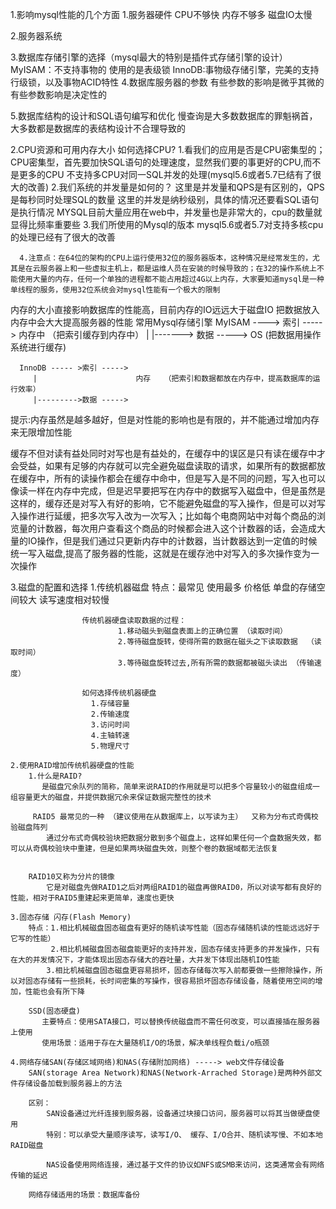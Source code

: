 1.影响mysql性能的几个方面
  1.服务器硬件   CPU不够快 内存不够多 磁盘IO太慢
  
  2.服务器系统   
  
  3.数据库存储引擎的选择（mysql最大的特别是插件式存储引擎的设计）
  		MyISAM：不支持事物的  使用的是表级锁
  		InnoDB:事物级存储引擎，完美的支持行级锁，以及事物ACID特性
  4.数据库服务器的参数   有些参数的影响是微乎其微的  有些参数影响是决定性的

  5.数据库结构的设计和SQL语句编写和优化
  		慢查询是大多数数据库的罪魁祸首，大多数都是数据库的表结构设计不合理导致的

2.CPU资源和可用内存大小
   如何选择CPU?
      1.看我们的应用是否是CPU密集型的；
      		CPU密集型，首先要加快SQL语句的处理速度，显然我们要的事更好的CPU,而不是更多的CPU
			不支持多CPU对同一SQL并发的处理(mysql5.6或者5.7已结有了很大的改善)
	  2.我们系统的并发量是如何的？
	  		这里是并发量和QPS是有区别的，QPS是每秒同时处理SQL的数量 这里的并发是纳秒级别，具体的情况还要看SQL语句是执行情况
	  		MYSQL目前大量应用在web中，并发量也是非常大的，cpu的数量就显得比频率重要些
	  3.我们所使用的Mysql的版本
	  	    mysql5.6或者5.7对支持多核cpu的处理已经有了很大的改善

	  4.注意点：在64位的架构的CPU上运行使用32位的服务器版本，这种情况是经常发生的，尤其是在云服务器上和一些虚拟主机上，都是运维人员在安装的时候导致的；在32的操作系统上不能使用大量的内存，任何一个单独的进程都不能占用超过4G以上内存，大家要知道mysql是一种单线程的服务，使用32位系统会对mysql性能有一个极大的限制
  
  内存的大小直接影响数据库的性能高，目前内存的IO远远大于磁盘IO
  把数据放入内存中会大大提高服务器的性能
  常用Mysql存储引擎
     MyISAM ----> 索引 -----> 内存中  （把索引缓存到内存中）
        |
        |-------> 数据 ----->  OS  (把数据用操作系统进行缓存)


	  InnoDB ----- >索引 -----> 
	     |                      内存   （把索引和数据都放在内存中，提高数据库的运行效率）
	     |--------->数据 ----->

   提示:内存虽然是越多越好，但是对性能的影响也是有限的，并不能通过增加内存来无限增加性能


  缓存不但对读有益处同时对写也是有益处的，在缓存中的误区是只有读在缓存中才会受益，如果有足够的内存就可以完全避免磁盘读取的请求，如果所有的数据都放在缓存中，所有的读操作都会在缓存中命中，但是写入是不同的问题，写入也可以像读一样在内存中完成，但是迟早要把写在内存中的数据写入磁盘中，但是虽然是这样的，缓存还是对写入有好的影响，它不能避免磁盘的写入操作，但是可以对写入操作进行延缓，把多次写入改为一次写入；比如每个电商网站中对每个商品的浏览量的计数器，每次用户查看这个商品的时候都会进入这个计数器的话，会造成大量的IO操作，但是我们通过只更新内存中的计数器，当计数器达到一定值的时候统一写入磁盘,提高了服务器的性能，这就是在缓存池中对写入的多次操作变为一次操作


  3.磁盘的配置和选择
	1.传统机器磁盘   特点：最常见  使用最多  价格低  单盘的存储空间较大  读写速度相对较慢
				
					传统机器硬盘读取数据的过程：
							1.移动磁头到磁盘表面上的正确位置 （读取时间）
							2.等待磁盘旋转，使得所需的数据在磁头之下读取数据  （读取时间）
							3.等待磁盘旋转过去,所有所需的数据都被磁头读出 （传输速度）

					如何选择传统机器硬盘
					  1.存储容量
					  2.传输速度
					  3.访问时间
					  4.主轴转速
					  5.物理尺寸

 	2.使用RAID增加传统机器硬盘的性能
 	    1.什么是RAID?
 	       是磁盘冗余队列的简称，简单来说RAID的作用就是可以把多个容量较小的磁盘组成一组容量更大的磁盘，并提供数据冗余来保证数据完整性的技术

 	     RAID5 最常见的一种 （建议使用在从数据库上，以写读为主）  又称为分布式奇偶校验磁盘阵列
 	     	通过分布式奇偶校验块把数据分散到多个磁盘上，这样如果任何一个盘数据失效，都可以从奇偶校验块中重建，但是如果两块磁盘失效，则整个卷的数据域都无法恢复


		RAID10又称为分片的镜像
			它是对磁盘先做RAID1之后对两组RAID1的磁盘再做RAID0，所以对读写都有良好的性能，相对于RAID5重建起来更简单，速度也更快

	3.固态存储 闪存(Flash Memory)
		特点：1.相比机械磁盘固态磁盘有更好的随机读写性能（固态存储随机读的性能远远好于它写的性能）
			 2.相比机械磁盘固态磁盘能更好的支持并发，固态存储支持更多的并发操作，只有在大的并发情况下，才能体现出固态存储大的吞吐量，大并发下体现出随机IO性能
			3.相比机械磁盘固态磁盘更容易损坏，固态存储每次写入前都要做一些擦除操作，所以对固态存储有一些损耗，长时间密集的写操作，很容易损坏固态存储设备，随着使用空间的增加，性能也会有所下降

		SSD(固态硬盘)
		   主要特点：使用SATA接口，可以替换传统磁盘而不需任何改变，可以直接插在服务器上使用
		   使用场景：适用于存在大量随机I/O的场景，解决单线程负载i/o瓶颈
			
	4.网络存储SAN(存储区域网络)和NAS(存储附加网络) -----> web文件存储设备
		SAN(storage Area Network)和NAS(Network-Arrached Storage)是两种外部文件存储设备加载到服务器上的方法

		区别：
			SAN设备通过光纤连接到服务器，设备通过块接口访问，服务器可以将其当做硬盘使用
			特别：可以承受大量顺序读写，读写I/O、 缓存、I/O合并、随机读写慢、不如本地RAID磁盘

			NAS设备使用网络连接，通过基于文件的协议如NFS或SMB来访问，这类通常会有网络传输的延迟

		网络存储适用的场景：数据库备份